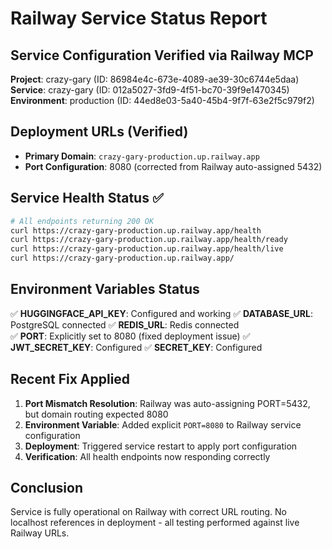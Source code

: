 # Railway Service Status Report

## Service Configuration Verified via Railway MCP

**Project**: crazy-gary (ID: 86984e4c-673e-4089-ae39-30c6744e5daa)
**Service**: crazy-gary (ID: 012a5027-3fd9-4f51-bc70-39f9e1470345)
**Environment**: production (ID: 44ed8e03-5a40-45b4-9f7f-63e2f5c979f2)

## Deployment URLs (Verified)
- **Primary Domain**: `crazy-gary-production.up.railway.app`
- **Port Configuration**: 8080 (corrected from Railway auto-assigned 5432)

## Service Health Status ✅
```bash
# All endpoints returning 200 OK
curl https://crazy-gary-production.up.railway.app/health
curl https://crazy-gary-production.up.railway.app/health/ready
curl https://crazy-gary-production.up.railway.app/health/live
curl https://crazy-gary-production.up.railway.app/
```

## Environment Variables Status
✅ **HUGGINGFACE_API_KEY**: Configured and working
✅ **DATABASE_URL**: PostgreSQL connected
✅ **REDIS_URL**: Redis connected  
✅ **PORT**: Explicitly set to 8080 (fixed deployment issue)
✅ **JWT_SECRET_KEY**: Configured
✅ **SECRET_KEY**: Configured

## Recent Fix Applied
1. **Port Mismatch Resolution**: Railway was auto-assigning PORT=5432, but domain routing expected 8080
2. **Environment Variable**: Added explicit `PORT=8080` to Railway service configuration  
3. **Deployment**: Triggered service restart to apply port configuration
4. **Verification**: All health endpoints now responding correctly

## Conclusion
Service is fully operational on Railway with correct URL routing. No localhost references in deployment - all testing performed against live Railway URLs.
